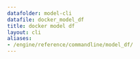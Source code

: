 ```yaml
---
datafolder: model-cli
datafile: docker_model_df
title: docker model df
layout: cli
aliases:
- /engine/reference/commandline/model_df/
---
```


<!--
This page is automatically generated from Docker's source code. If you want to
suggest a change to the text that appears here, open a ticket or pull request
in the source repository on GitHub:

https://github.com/docker/model-cli
-->
